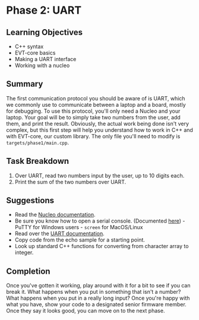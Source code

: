 # Phase 2: UART

## Learning Objectives

- C++ syntax
- EVT-core basics
- Making a UART interface
- Working with a nucleo

## Summary

The first communication protocol you should be aware of is UART, which we
commonly use to communicate between a laptop and a board, mostly for debugging.
To use this protocol, you'll only need a Nucleo and your laptop. Your goal will
be to simply take two numbers from the user, add them, and print the result.
Obviously, the actual work being done isn't very complex, but this first step
will help you understand how to work in C++ and with EVT-core, our custom
library. The only file you'll need to modify is `targets/phase1/main.cpp`.

## Task Breakdown

1. Over UART, read two numbers input by the user, up to 10 digits each.
2. Print the sum of the two numbers over UART.

## Suggestions

- Read the [Nucleo documentation](https://sites.google.com/g.rit.edu/evt-home-page/firmware-team/device-documentation/stm32-nucleo).
- Be sure you know how to open a serial console. (Documented
  [here](https://sites.google.com/g.rit.edu/evt-home-page/firmware-team/getting-started/running-code)) - PuTTY for Windows users - `screen` for MacOS/Linux
- Read over the [UART documentation](https://sites.google.com/g.rit.edu/evt-home-page/firmware-team/communication-protocols/universal-synchronousasynchronous-receivertransmitter-usartuart).
- Copy code from the echo sample for a starting point.
- Look up standard C++ functions for converting from character array to
  integer.

## Completion

Once you've gotten it working, play around with it for a bit to see if you can
break it. What happens when you put in something that isn't a number? What
happens when you put in a really long input? Once you're happy with what you
have, show your code to a designated senior firmware member. Once they say it
looks good, you can move on to the next phase.

